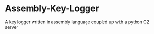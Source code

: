 # Assembly-Key-Logger
A key logger written in assembly language coupled up with a python C2 server 
